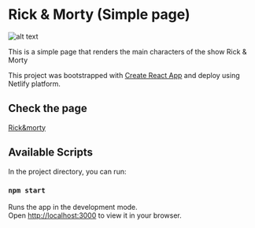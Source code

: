 # Rick & Morty (Simple page)

![alt text](https://wallpaper.dog/large/17236312.png)

This is a simple page that renders the main characters of the show Rick & Morty

This project was bootstrapped with [Create React App](https://github.com/facebook/create-react-app)
and deploy using Netlify platform.

## Check the page
[Rick&morty](https://manu-rickandmorty.netlify.app/)

## Available Scripts

In the project directory, you can run:

### `npm start`

Runs the app in the development mode.\
Open [http://localhost:3000](http://localhost:3000) to view it in your browser.


